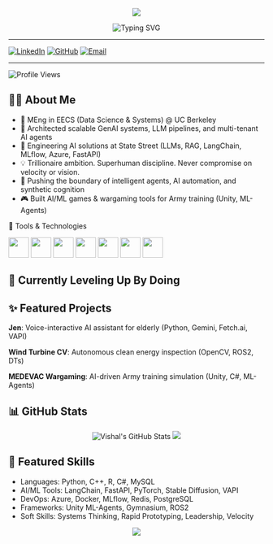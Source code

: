 <p align="center">
  <img src="https://capsule-render.vercel.app/api?text=Hey%20there!%20I'm%20Vishal%20🚀&animation=fadeIn&type=waving&color=gradient&height=100"/>
</p>

<p align="center">
  <img src="https://readme-typing-svg.demolab.com?font=Fira+Code&size=27&pause=900&color=36BCF7&vCenter=true&width=600&lines=AI+Engineer+%7C+MEng+@+UC+Berkeley;LLMs+%26+Autonomous+Agents;GenAI+@+Scale;Trillionaire+Mindset+%F0%9F%9A%80+Superhuman+Workflows" alt="Typing SVG" />
</p>

---
[![LinkedIn](https://img.shields.io/badge/LinkedIn-0077B5?style=for-the-badge&logo=linkedin&logoColor=white)](https://linkedin.com/in/vksd24)
[![GitHub](https://img.shields.io/badge/GitHub-181717?style=for-the-badge&logo=github&logoColor=white)](https://github.com/vkstark)
[![Email](https://img.shields.io/badge/Email-D14836?style=for-the-badge&logo=gmail&logoColor=white)](mailto:vkstark@berkeley.edu)
<!-- [![Medium](https://img.shields.io/badge/Medium-12100E?style=for-the-badge&logo=medium&logoColor=white)](https://medium.com/@vkstark) -->
<!-- [![Twitter](https://img.shields.io/badge/X-1DA1F2?style=for-the-badge&logo=twitter&logoColor=white)](https://twitter.com/vksd24) -->
<!-- [![Personal Website](https://img.shields.io/badge/Website-000000?style=for-the-badge&logo=About.me&logoColor=white)](https://vksd.dev) -->

---

![Profile Views](https://komarev.com/ghpvc/?username=vkstark&label=Profile%20views&color=0e75b6&style=flat)

## 🙋‍♂️ About Me

- 🏫 MEng in EECS (Data Science & Systems) @ UC Berkeley
- 🧠 Architected scalable GenAI systems, LLM pipelines, and multi-tenant AI agents
- 🦾 Engineering AI solutions at State Street (LLMs, RAG, LangChain, MLflow, Azure, FastAPI)
- 💡 Trillionaire ambition. Superhuman discipline. Never compromise on velocity or vision.
- 🚀 Pushing the boundary of intelligent agents, AI automation, and synthetic cognition
- 🎮 Built AI/ML games & wargaming tools for Army training (Unity, ML-Agents)
  
🔧 Tools & Technologies
<p align="left"> <img src="https://cdn.jsdelivr.net/gh/devicons/devicon/icons/python/python-original.svg" width="40"/> <img src="https://cdn.jsdelivr.net/gh/devicons/devicon/icons/azure/azure-original.svg" width="40"/> <img src="https://cdn.jsdelivr.net/gh/devicons/devicon/icons/docker/docker-original.svg" width="40"/> <img src="https://cdn.jsdelivr.net/gh/devicons/devicon/icons/unity/unity-original.svg" width="40"/> <img src="https://cdn.jsdelivr.net/gh/devicons/devicon/icons/cplusplus/cplusplus-original.svg" width="40"/> <img src="https://cdn.jsdelivr.net/gh/devicons/devicon/icons/git/git-original.svg" width="40"/> <img src="https://cdn.jsdelivr.net/gh/devicons/devicon/icons/mysql/mysql-original.svg" width="40"/> </p>

## 🌱 Currently Leveling Up By Doing

## ✨ Featured Projects

**Jen**: Voice-interactive AI assistant for elderly (Python, Gemini, Fetch.ai, VAPI)

**Wind Turbine CV**: Autonomous clean energy inspection (OpenCV, ROS2, DTs)

**MEDEVAC Wargaming**: AI-driven Army training simulation (Unity, C#, ML-Agents)

## 📊 GitHub Stats
<p align="center"> <img src="https://github-readme-stats.vercel.app/api?username=vkstark&show_icons=true&theme=radical" alt="Vishal's GitHub Stats" /> <img src="https://github-readme-stats.vercel.app/api/top-langs/?username=vkstark&layout=compact&theme=radical"/> </p>
<!-- 📝 Latest Blog Posts -->
<!-- BLOG-POST-LIST:START --> <!-- BLOG-POST-LIST:END -->

## 🧠 Featured Skills
- Languages: Python, C++, R, C#, MySQL
- AI/ML Tools: LangChain, FastAPI, PyTorch, Stable Diffusion, VAPI
- DevOps: Azure, Docker, MLflow, Redis, PostgreSQL
- Frameworks: Unity ML-Agents, Gymnasium, ROS2
- Soft Skills: Systems Thinking, Rapid Prototyping, Leadership, Velocity

<p align="center"> <img src="https://capsule-render.vercel.app/api?text=Let%27s%20Build%20the%20Future&animation=fadeIn&type=waving&color=gradient&height=100"/> </p> 

